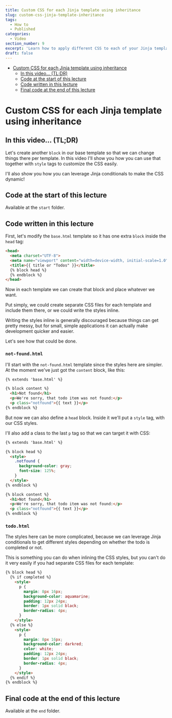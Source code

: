 ```yaml
---
title: Custom CSS for each Jinja template using inheritance
slug: custom-css-jinja-template-inheritance
tags:
  - How to
  - Published
categories:
  - Video
section_number: 9
excerpt: 'Learn how to apply different CSS to each of your Jinja templates in a very straightforward way, by using inheritance.'
draft: false
---
```


- [Custom CSS for each Jinja template using inheritance](#custom-css-for-each-jinja-template-using-inheritance)
  - [In this video... (TL;DR)](#in-this-video-tldr)
  - [Code at the start of this lecture](#code-at-the-start-of-this-lecture)
  - [Code written in this lecture](#code-written-in-this-lecture)
  - [Final code at the end of this lecture](#final-code-at-the-end-of-this-lecture)

# Custom CSS for each Jinja template using inheritance

## In this video... (TL;DR)

Let's create another `block` in our base template so that we can change things there per template. In this video I'll show you how you can use that together with `style` tags to customize the CSS easily.

I'll also show you how you can leverage Jinja conditionals to make the CSS dynamic!

## Code at the start of this lecture

Available at the `start` folder.

## Code written in this lecture

First, let's modify the `base.html` template so it has one extra `block` inside the `head` tag:

```html
<head>
  <meta charset="UTF-8">
  <meta name="viewport" content="width=device-width, initial-scale=1.0">
  <title>{{ title or "Todos" }}</title>
  {% block head %}
  {% endblock %}
</head>
```

Now in each template we can create that block and place whatever we want.

Put simply, we could create separate CSS files for each template and include them there, or we could write the styles inline.

Writing the styles inline is generally discouraged because things can get pretty messy, but for small, simple applications it can actually make development quicker and easier.

Let's see how that could be done.

### `not-found.html` <!-- omit in toc -->

I'll start with the `not-found.html` template since the styles here are simpler. At the moment we've just got the `content` block, like this:

```html
{% extends 'base.html' %}

{% block content %}
  <h1>Not found</h1>
  <p>We're sorry, that todo item was not found:</p>
  <p class="notfound">{{ text }}</p>
{% endblock %}
```

But now we can also define a `head` block. Inside it we'll put a `style` tag, with our CSS styles.

I'll also add a class to the last `p` tag so that we can target it with CSS:

```html
{% extends 'base.html' %}

{% block head %}
  <style>
    .notfound {
      background-color: gray;
      font-size: 125%;
    }
  </style>
{% endblock %}

{% block content %}
  <h1>Not found</h1>
  <p>We're sorry, that todo item was not found:</p>
  <p class="notfound">{{ text }}</p>
{% endblock %}
```

### `todo.html` <!-- omit in toc -->

The styles here can be more complicated, because we can leverage Jinja conditionals to get different styles depending on whether the todo is completed or not.

This is something you can do when inlining the CSS styles, but you can't do it very easily if you had separate CSS files for each template:

```html
{% block head %}
  {% if completed %}
    <style>
      p {
        margin: 8px 16px;
        background-color: aquamarine;
        padding: 12px 24px;
        border: 1px solid black;
        border-radius: 4px;
      }
    </style>
  {% else %}
    <style>
      p {
        margin: 8px 16px;
        background-color: darkred;
        color: white;
        padding: 12px 24px;
        border: 1px solid black;
        border-radius: 4px;
      }
    </style>
  {% endif %}
{% endblock %}
```

## Final code at the end of this lecture

Available at the `end` folder.
